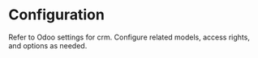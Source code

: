 # Configuration

Refer to Odoo settings for crm. Configure related models, access rights, and options as needed.
